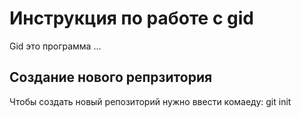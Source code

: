 # Инструкция по работе с gid

Gid это программа ...

## Создание нового репрзитория
Чтобы создать новый репозиторий нужно ввести комаеду:
    git init